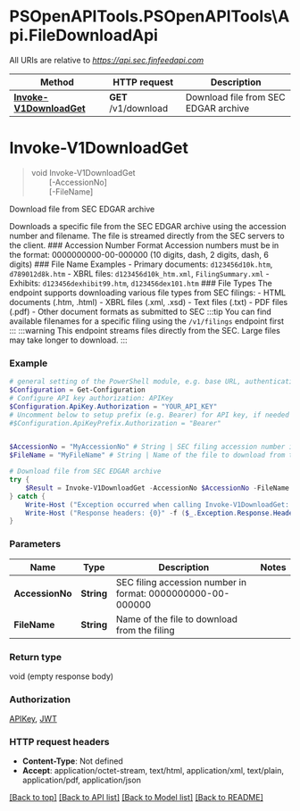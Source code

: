 # PSOpenAPITools.PSOpenAPITools\Api.FileDownloadApi

All URIs are relative to *https://api.sec.finfeedapi.com*

Method | HTTP request | Description
------------- | ------------- | -------------
[**Invoke-V1DownloadGet**](FileDownloadApi.md#Invoke-V1DownloadGet) | **GET** /v1/download | Download file from SEC EDGAR archive


<a id="Invoke-V1DownloadGet"></a>
# **Invoke-V1DownloadGet**
> void Invoke-V1DownloadGet<br>
> &nbsp;&nbsp;&nbsp;&nbsp;&nbsp;&nbsp;&nbsp;&nbsp;[-AccessionNo] <String><br>
> &nbsp;&nbsp;&nbsp;&nbsp;&nbsp;&nbsp;&nbsp;&nbsp;[-FileName] <String><br>

Download file from SEC EDGAR archive

Downloads a specific file from the SEC EDGAR archive using the accession number and filename. The file is streamed directly from the SEC servers to the client.  ### Accession Number Format Accession numbers must be in the format: 0000000000-00-000000 (10 digits, dash, 2 digits, dash, 6 digits)  ### File Name Examples - Primary documents: `d123456d10k.htm`, `d789012d8k.htm` - XBRL files: `d123456d10k_htm.xml`, `FilingSummary.xml` - Exhibits: `d123456dexhibit99.htm`, `d123456dex101.htm`  ### File Types The endpoint supports downloading various file types from SEC filings: - HTML documents (.htm, .html) - XBRL files (.xml, .xsd) - Text files (.txt) - PDF files (.pdf) - Other document formats as submitted to SEC  :::tip You can find available filenames for a specific filing using the `/v1/filings` endpoint first :::  :::warning This endpoint streams files directly from the SEC. Large files may take longer to download. :::

### Example
```powershell
# general setting of the PowerShell module, e.g. base URL, authentication, etc
$Configuration = Get-Configuration
# Configure API key authorization: APIKey
$Configuration.ApiKey.Authorization = "YOUR_API_KEY"
# Uncomment below to setup prefix (e.g. Bearer) for API key, if needed
#$Configuration.ApiKeyPrefix.Authorization = "Bearer"


$AccessionNo = "MyAccessionNo" # String | SEC filing accession number in format: 0000000000-00-000000
$FileName = "MyFileName" # String | Name of the file to download from the filing

# Download file from SEC EDGAR archive
try {
    $Result = Invoke-V1DownloadGet -AccessionNo $AccessionNo -FileName $FileName
} catch {
    Write-Host ("Exception occurred when calling Invoke-V1DownloadGet: {0}" -f ($_.ErrorDetails | ConvertFrom-Json))
    Write-Host ("Response headers: {0}" -f ($_.Exception.Response.Headers | ConvertTo-Json))
}
```

### Parameters

Name | Type | Description  | Notes
------------- | ------------- | ------------- | -------------
 **AccessionNo** | **String**| SEC filing accession number in format: 0000000000-00-000000 | 
 **FileName** | **String**| Name of the file to download from the filing | 

### Return type

void (empty response body)

### Authorization

[APIKey](../README.md#APIKey), [JWT](../README.md#JWT)

### HTTP request headers

 - **Content-Type**: Not defined
 - **Accept**: application/octet-stream, text/html, application/xml, text/plain, application/pdf, application/json

[[Back to top]](#) [[Back to API list]](../README.md#documentation-for-api-endpoints) [[Back to Model list]](../README.md#documentation-for-models) [[Back to README]](../README.md)

